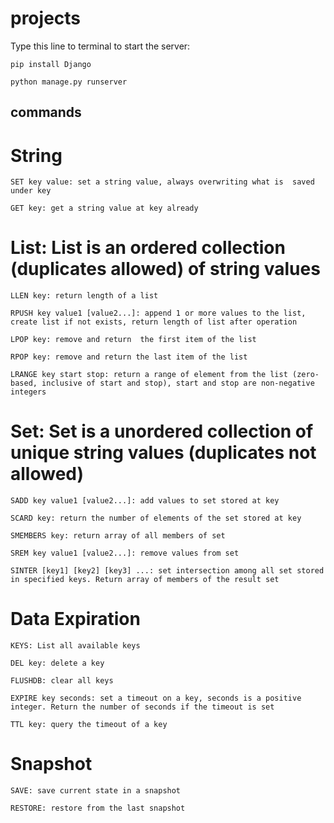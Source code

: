 # projects
Type this line to terminal to start the server:
```
pip install Django

python manage.py runserver
```

## commands

# String
 ```
SET key value: set a string value, always overwriting what is  saved under key

GET key: get a string value at key already
 ```

# List: List is an ordered collection (duplicates allowed) of string values

```
LLEN key: return length of a list

RPUSH key value1 [value2...]: append 1 or more values to the list, create list if not exists, return length of list after operation

LPOP key: remove and return  the first item of the list

RPOP key: remove and return the last item of the list

LRANGE key start stop: return a range of element from the list (zero-based, inclusive of start and stop), start and stop are non-negative integers
```

# Set: Set is a unordered collection of unique string values (duplicates not allowed)

```
SADD key value1 [value2...]: add values to set stored at key

SCARD key: return the number of elements of the set stored at key

SMEMBERS key: return array of all members of set

SREM key value1 [value2...]: remove values from set

SINTER [key1] [key2] [key3] ...: set intersection among all set stored in specified keys. Return array of members of the result set
```

# Data Expiration

```
KEYS: List all available keys

DEL key: delete a key

FLUSHDB: clear all keys

EXPIRE key seconds: set a timeout on a key, seconds is a positive integer. Return the number of seconds if the timeout is set

TTL key: query the timeout of a key
```

# Snapshot

```
SAVE: save current state in a snapshot

RESTORE: restore from the last snapshot
```

